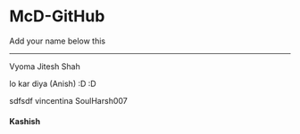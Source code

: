 # McD-GitHub


Add your name below this

------
Vyoma Jitesh Shah

lo kar diya (Anish) :D :D

sdfsdf
vincentina 
SoulHarsh007
#### Kashish